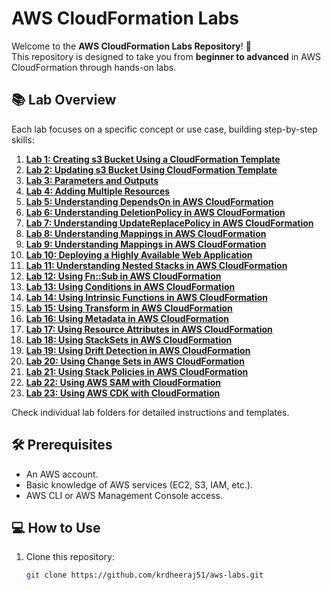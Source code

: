 # AWS CloudFormation Labs

Welcome to the **AWS CloudFormation Labs Repository**! 🚀  
This repository is designed to take you from **beginner to advanced** in AWS CloudFormation through hands-on labs.

## 📚 Lab Overview
Each lab focuses on a specific concept or use case, building step-by-step skills:
1. **[Lab 1: Creating s3 Bucket Using a CloudFormation Template](https://github.com/krdheeraj51/aws-labs/tree/main/aws-cloudformation/Lab1_Creating_s3_Bucket)**
2. **[Lab 2: Updating s3 Bucket Using CloudFormation Template](https://github.com/krdheeraj51/aws-labs/tree/main/aws-cloudformation/Lab2_Updating_s3_Bucket)**
3. **[Lab 3: Parameters and Outputs](https://github.com/krdheeraj51/aws-labs/tree/main/aws-cloudformation/Lab3_Parameters_and_Outputs)**
4. **[Lab 4: Adding Multiple Resources](https://github.com/krdheeraj51/aws-labs/tree/main/aws-cloudformation/Lab4_Addding_Multiple_Resources)**
5. **[Lab 5: Understanding DependsOn in AWS CloudFormation](https://github.com/krdheeraj51/aws-labs/tree/main/aws-cloudformation/Lab5_Understanding_DependsOn_in_AWS_CloudFormation)**
6. **[Lab 6: Understanding DeletionPolicy in AWS CloudFormation](https://github.com/krdheeraj51/aws-labs/tree/main/aws-cloudformation/lab6)**
7. **[Lab 7: Understanding UpdateReplacePolicy in AWS CloudFormation](https://github.com/krdheeraj51/aws-labs/tree/main/aws-cloudformation/lab7)**
8. **[Lab 8: Understanding Mappings in AWS CloudFormation](https://github.com/krdheeraj51/aws-labs/tree/main/aws-cloudformation/lab8)**
9. **[Lab 9: Understanding Mappings in AWS CloudFormation](https://github.com/krdheeraj51/aws-labs/tree/main/aws-cloudformation/lab9)**
10. **[Lab 10: Deploying a Highly Available Web Application](https://github.com/krdheeraj51/aws-labs/tree/main/aws-cloudformation/lab10)**
11. **[Lab 11: Understanding Nested Stacks in AWS CloudFormation](https://github.com/krdheeraj51/aws-labs/tree/main/aws-cloudformation/lab11)**
12. **[Lab 12: Using Fn::Sub in AWS CloudFormation](https://github.com/krdheeraj51/aws-labs/tree/main/aws-cloudformation/lab12)**
13. **[Lab 13: Using Conditions in AWS CloudFormation](https://github.com/krdheeraj51/aws-labs/tree/main/aws-cloudformation/lab13)**
14. **[Lab 14: Using Intrinsic Functions in AWS CloudFormation](https://github.com/krdheeraj51/aws-labs/tree/main/aws-cloudformation/lab14)**
15. **[Lab 15: Using Transform in AWS CloudFormation](https://github.com/krdheeraj51/aws-labs/tree/main/aws-cloudformation/lab15)**
16. **[Lab 16: Using Metadata in AWS CloudFormation](https://github.com/krdheeraj51/aws-labs/tree/main/aws-cloudformation/lab16)**
17. **[Lab 17: Using Resource Attributes in AWS CloudFormation](https://github.com/krdheeraj51/aws-labs/tree/main/aws-cloudformation/lab17)**
18. **[Lab 18: Using StackSets in AWS CloudFormation](https://github.com/krdheeraj51/aws-labs/tree/main/aws-cloudformation/lab18)**
19. **[Lab 19: Using Drift Detection in AWS CloudFormation](https://github.com/krdheeraj51/aws-labs/tree/main/aws-cloudformation/lab19)**
20. **[Lab 20: Using Change Sets in AWS CloudFormation](https://github.com/krdheeraj51/aws-labs/tree/main/aws-cloudformation/lab20)**
21. **[Lab 21: Using Stack Policies in AWS CloudFormation](https://github.com/krdheeraj51/aws-labs/tree/main/aws-cloudformation/lab21)**
22. **[Lab 22: Using AWS SAM with CloudFormation](https://github.com/krdheeraj51/aws-labs/tree/main/aws-cloudformation/lab22)**
23. **[Lab 23: Using AWS CDK with CloudFormation](https://github.com/krdheeraj51/aws-labs/tree/main/aws-cloudformation/lab23)**

Check individual lab folders for detailed instructions and templates.

## 🛠️ Prerequisites
- An AWS account.
- Basic knowledge of AWS services (EC2, S3, IAM, etc.).
- AWS CLI or AWS Management Console access.

## 💻 How to Use
1. Clone this repository:  
   ```bash
   git clone https://github.com/krdheeraj51/aws-labs.git
